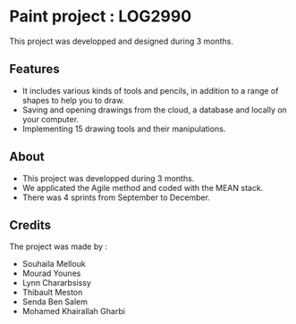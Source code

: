 # Paint project : LOG2990
This project was developped and designed during 3 months.
## Features 
* It includes various kinds of tools and pencils, in addition to a range of shapes to help you to draw.
* Saving and opening drawings from the cloud, a database and locally on your computer.
* Implementing 15 drawing tools and their manipulations.
## About 
* This project was developped during 3 months.
* We applicated the Agile method and coded with the MEAN stack.
* There was 4 sprints from September to December.
## Credits 
The project was made by :
- Souhaila Mellouk
- Mourad Younes
- Lynn Chararbsissy
- Thibault Meston
- Senda Ben Salem
- Mohamed Khairallah Gharbi

